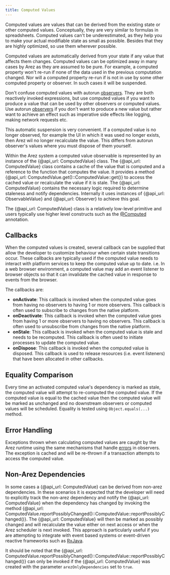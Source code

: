 ```yaml
---
title: Computed Values
---
```


Computed values are values that can be derived from the existing state or other computed values. Conceptually,
they are very similar to formulas in spreadsheets. Computed values can't be underestimated, as they help you
to make your actual modifiable state as small as possible. Besides that they are highly optimized, so use
them wherever possible.

Computed values are automatically derived from your state if any value that affects them changes. Computed
values can be optimized away in many cases by Arez as they are assumed to be pure. For example, a computed
property won't re-run if none of the data used in the previous computation changed. Nor will a computed
property re-run if is not in use by some other computed property or observer. In such cases it will be
suspended.

Don't confuse computed values with autorun [observers](observers.md). They are both reactively invoked
expressions, but use computed values if you want to produce a value that can be used by other observers
or computed values. Use autorun [observers](observers.md) if you don't want to produce a new value but
rather want to achieve an effect such as imperative side effects like logging, making network requests
etc.

This automatic suspension is very convenient. If a computed value is no longer observed, for example the
UI in which it was used no longer exists, then Arez wil no longer recalculate the value. This differs from
autorun observer's values where you must dispose of them yourself.

Within the Arez system a computed value observable is represented by an instance of the {@api_url: ComputedValue}
class. The {@api_url: ComputedValue} class contains a cache of the value that is computed and a reference to the
function that computes the value. It provides a method {@api_url: ComputedValue.get()::ComputedValue::get()} to
access the cached value or recalculate the value if it is stale. The {@api_url: ComputedValue} contains the necessary
logic required to determine staleness and notify dependencies. Internally it uses instances of {@api_url: ObservableValue}
and {@api_url: Observer} to achieve this goal.

The {@api_url: ComputedValue} class is a relatively low-level primitive and users typically use higher level
constructs such as the [@Computed](at_computed.md) annotation.

## Callbacks

When the computed values is created, several callback can be supplied that allow the developer to customize
behaviour when certain state transitions occur. These callbacks are typically used if the computed value needs
to interact with platform services to keep the computed value up to date. i.e. In a web browser environment, a
computed value may add an event listener to browser objects so that it can invalidate the cached value in response
to events from the browser.

The callbacks are:

* **onActivate**: This callback is invoked when the computed value goes from having no observers to having 1 or
  more observers. This callback is often used to subscribe to changes from the native platform.
* **onDeactivate**: This callback is invoked when the computed value goes from having 1 or more observers to
  having no observers. This callback is often used to unsubscribe from changes from the native platform.
* **onStale**: This callback is invoked when the computed value is stale and needs to be recomputed. This callback
  is often used to initiate processes to update the computed value.
* **onDispose**: This callback is invoked when the computed value is disposed. This callback is used to release
  resources (i.e. event listeners) that have been allocated in other callbacks.

## Equality Comparison

Every time an activated computed value's dependency is marked as stale, the computed value will attempt to
re-computed the computed value. If the computed value is equal to the cached value then the computed value
will be marked as unchanged and no downstream observers or computed values will be scheduled. Equality is
tested using `Object.equals(...)` method.

## Error Handling

Exceptions thrown when calculating computed values are caught by the Arez runtime using the same mechanisms that
handle [errors](observers.md#error-handling) in observers. The exception is cached and will be re-thrown if a
transaction attempts to access the computed value.

## Non-Arez Dependencies

In some cases a {@api_url: ComputedValue} can be derived from non-arez dependencies. In these scenarios it is
expected that the developer will need to explicitly track the non-arez dependency and notify the
{@api_url: ComputedValue} when the dependency has changed by invoking the method
{@api_url: ComputedValue.reportPossiblyChanged()::ComputedValue::reportPossiblyChanged()}. The {@api_url: ComputedValue}
will then be marked as possibly changed and will recalculate the value either on next access or when the
Arez scheduler is next invoked. This approach is particularly useful if you are attempting to integrate with
event based systems or event-driven reactive frameworks such as [RxJava](https://github.com/ReactiveX/RxJava).

It should be noted that the {@api_url: ComputedValue.reportPossiblyChanged()::ComputedValue::reportPossiblyChanged()}
can only be invoked if the {@api_url: ComputedValue} was created with the parameter `arezOnlyDependencies`
set to `true`.
